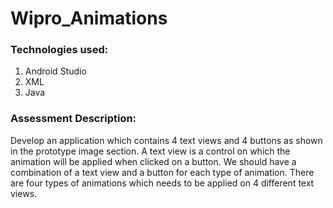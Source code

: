# Wipro_Animations

### Technologies used:
1. Android Studio
2. XML
3. Java

### Assessment Description:

Develop an application which contains 4 text views and 4 buttons as shown in the prototype image section. 
A text view is a control on which the animation will be applied when clicked on a button. We should have a 
combination of a text view and a button for each type of animation. There are four types of animations which
needs to be applied on 4 different text views. 
